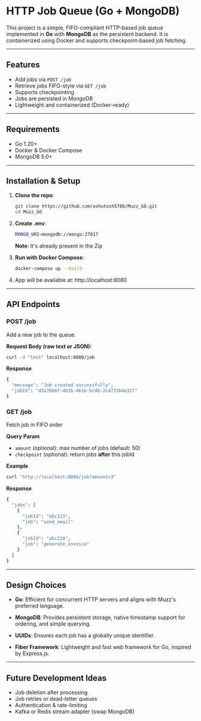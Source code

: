 # HTTP Job Queue (Go + MongoDB)

This project is a simple, FIFO-compliant HTTP-based job queue implemented in **Go** with **MongoDB** as the persistent backend. It is containerized using Docker and supports checkpoint-based job fetching.

---

## Features

- Add jobs via `POST /job`
- Retrieve jobs FIFO-style via `GET /job`
- Supports checkpointing
- Jobs are persisted in MongoDB
- Lightweight and containerized (Docker-ready)

---

## Requirements

- Go 1.20+
- Docker & Docker Compose
- MongoDB 5.0+
---

## Installation & Setup

1. **Clone the repo**:
   ```bash
   git clone https://github.com/ashutosh5786/Muzz_GO.git
   cd Muzz_GO
   ```
2. **Create .env**:

   ```bash
   MONGO_URI=mongodb://mongo:27017
   ```

   **Note**: It's already present in the Zip

3. **Run with Docker Compose**:
   ```bash
   docker-compose up --build
   ```
4. App will be available at: http://localhost:8080
---
## API Endpoints

### POST /job

Add a new job to the queue.

**Request Body (raw text or JSON):**<br>

```bash
curl -d "test" localhost:8080/job
```

**Response**<br>

```bash
{
  "message": "Job created successfully",
  "jobId": "d3a76b6f-4b1b-4b1e-bc4b-2c4733b4a317"
}
```

### GET /job

Fetch job in FIFO order

**Query Param**

- `amount` (optional): max number of jobs (default: 50)
- `checkpoint` (optional): return jobs **after** this jobId

**Example**

```bash
curl "http://localhost:8080/job?amount=3"
```

**Response**

```bash
{
  "jobs": [
    {
      "jobId": "abc123",
      "job": "send_email"
    },
    {
      "jobId": "abc124",
      "job": "generate_invoice"
    }
  ]
}
```
---
## Design Choices

- **Go**: Efficient for concurrent HTTP servers and aligns with Muzz's preferred language.

- **MongoDB**: Provides persistent storage, native timestamp support for ordering, and simple querying.

- **UUIDs**: Ensures each job has a globally unique identifier.

- **Fiber Framework**: Lightweight and fast web framework for Go, inspired by Express.js.
---

## Future Development Ideas
- Job deletion after processing
- Job retries or dead-letter queues
- Authentication & rate-limiting
- Kafka or Redis stream adapter (swap MongoDB)